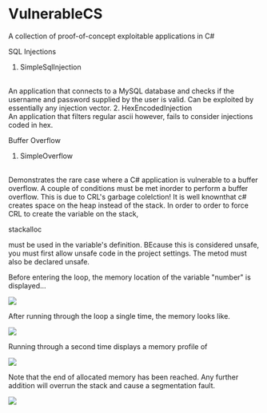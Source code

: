 # VulnerableCS
A collection of proof-of-concept exploitable applications in C#

SQL Injections

1. SimpleSqlInjection
<br>
  An application that connects to a MySQL database and checks if the username and password supplied by the user is valid. Can be exploited by essentially any injection vector.
2. HexEncodedInjection
<br>
  An application that filters regular ascii however, fails to consider injections coded in hex.
  
Buffer Overflow

1. SimpleOverflow
<br>
  Demonstrates the rare case where a C# application is vulnerable to a buffer overflow. A couple of conditions must be met inorder to perform a buffer overflow. This is due to CRL's garbage colelction! It is well knownthat c# creates space on the heap instead of the stack. In order to order to force CRL to create the variable on the stack, 


stackalloc

must be used in the variable's definition. BEcause this is considered unsafe, you must first allow unsafe code in the project settings. The metod must also be declared unsafe.

Before entering the loop, the memory location of the variable "number" is displayed...

![](http://imgur.com/pCu8tFD.jpg)


After running through the loop a single time, the memory looks like.

![](http://imgur.com/MW7SrMQ.jpg)

Running through a second time displays a memory profile of

![](http://imgur.com/8Q57e5k.jpg)

Note that the end of allocated memory has been reached. Any further addition will overrun the stack and cause a segmentation fault.

![](http://imgur.com/sDZwBdR.jpg)


  
